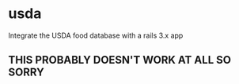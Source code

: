 usda
====

Integrate the USDA food database with a rails 3.x app

## THIS PROBABLY DOESN'T WORK AT ALL SO SORRY
